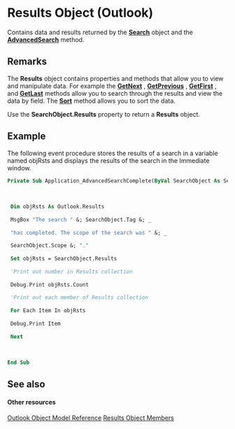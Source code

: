 
# Results Object (Outlook)

Contains data and results returned by the  **[Search](226a5d49-3caf-90dd-725c-265404d1939f.md)** object and the **[AdvancedSearch](7b433d8b-08b9-dff1-b854-287d76b47a90.md)** method.


## Remarks

The  **Results** object contains properties and methods that allow you to view and manipulate data. For example the **[GetNext](3667738a-fcae-b786-e8d4-e478b1614c8c.md)** , **[GetPrevious](be9877c4-602d-7e2d-a00b-edb4aead7441.md)** , **[GetFirst](9a8b56ce-5e93-f1b1-be7f-7734d86f4997.md)** , and **[GetLast](90a50739-b9a9-92de-516b-1cd9f3fe8d50.md)** methods allow you to search through the results and view the data by field. The **[Sort](d897f4c9-ef58-cdb4-ca9e-d179af12f2b5.md)** method allows you to sort the data.

Use the  **SearchObject.Results** property to return a **Results** object.


## Example

The following event procedure stores the results of a search in a variable named objRsts and displays the results of the search in the Immediate window.


```vb
Private Sub Application_AdvancedSearchComplete(ByVal SearchObject As Search) 
 
 
 
 Dim objRsts As Outlook.Results 
 
 MsgBox "The search " &; SearchObject.Tag &; _ 
 
 "has completed. The scope of the search was " &; _ 
 
 SearchObject.Scope &; "." 
 
 Set objRsts = SearchObject.Results 
 
 'Print out number in Results collection 
 
 Debug.Print objRsts.Count 
 
 'Print out each member of Results collection 
 
 For Each Item In objRsts 
 
 Debug.Print Item 
 
 Next 
 
 
 
End Sub
```


## See also


#### Other resources


[Outlook Object Model Reference](http://msdn.microsoft.com/library/73221b13-d8d8-99b8-3394-b95dbbfd5ddc%28Office.15%29.aspx)
[Results Object Members](650f59fb-0dbd-3f5f-b289-2dfe9e33c20e.md)
